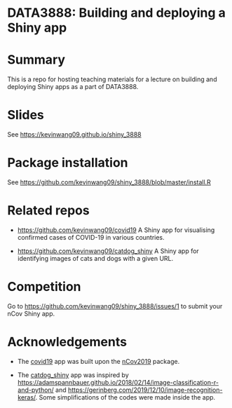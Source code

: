 # DATA3888: Building and deploying a Shiny app


# Summary 

This is a repo for hosting teaching materials for a lecture on building and deploying Shiny apps as a part of DATA3888. 

# Slides

See https://kevinwang09.github.io/shiny_3888

# Package installation

See https://github.com/kevinwang09/shiny_3888/blob/master/install.R

# Related repos

+ https://github.com/kevinwang09/covid19 A Shiny app for visualising confirmed cases of COVID-19 in various countries. 

+ https://github.com/kevinwang09/catdog_shiny A Shiny app for identifying images of cats and dogs with a given URL.

# Competition

Go to https://github.com/kevinwang09/shiny_3888/issues/1 to submit your nCov Shiny app. 

# Acknowledgements

+ The [covid19](https://github.com/kevinwang09/covid19) app was built upon the [nCov2019](https://github.com/GuangchuangYu/nCov2019) package.

+ The [catdog_shiny](https://github.com/kevinwang09/catdog_shiny) app was inspired by https://adamspannbauer.github.io/2018/02/14/image-classification-r-and-python/ and https://gerinberg.com/2019/12/10/image-recognition-keras/. Some simplifications of the codes were made inside the app. 